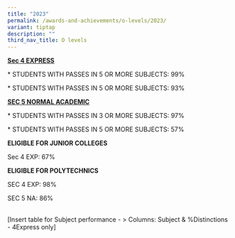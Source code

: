 ```yaml
---
title: "2023"
permalink: /awards-and-achievements/o-levels/2023/
variant: tiptap
description: ""
third_nav_title: O levels
---
```

<p><strong><u>Sec 4 EXPRESS</u></strong></p><p>* STUDENTS WITH PASSES IN 5 OR MORE SUBJECTS: 99%</p><p>* STUDENTS WITH PASSES IN 5 OR MORE SUBJECTS: 93%</p><p>	</p><p><strong><u>SEC 5 NORMAL ACADEMIC</u></strong></p><p>* STUDENTS WITH PASSES IN 3 OR MORE SUBJECTS: 97%</p><p>* STUDENTS WITH PASSES IN 5 OR MORE SUBJECTS: 57%</p><p><strong>ELIGIBLE FOR JUNIOR COLLEGES</strong></p><p>Sec 4 EXP: 67%</p><p><strong>ELIGIBLE FOR POLYTECHNICS</strong></p><p>SEC 4 EXP: 98%</p><p>SEC 5 NA: 86%</p><p><br>[Insert table for Subject performance - &gt; Columns: Subject &amp; %Distinctions - 4Express only]</p><p></p>